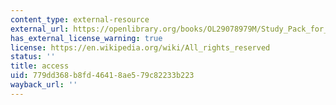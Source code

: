 ```yaml
---
content_type: external-resource
external_url: https://openlibrary.org/books/OL29078979M/Study_Pack_for_Engineering_Mechanics
has_external_license_warning: true
license: https://en.wikipedia.org/wiki/All_rights_reserved
status: ''
title: access
uid: 779dd368-b8fd-4641-8ae5-79c82233b223
wayback_url: ''
---
```


